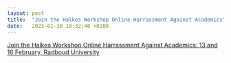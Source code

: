 ```yaml
---
layout: post
title:  "Join the Halkes Workshop Online Harrassment Against Academics"
date:   2023-01-30 10:32:40 +0200
---
```


[Join the Halkes Workshop Online Harrassment Against Academics: 13 and 16 February, Radboud University]([https://atria.nl/nieuws-publicaties/vrouwen-in-de-politiek/giorgia-meloni-moeder-van-italie/](https://www.ru.nl/halkes/activities/upcoming-activities/workshop-online-attacks/))

